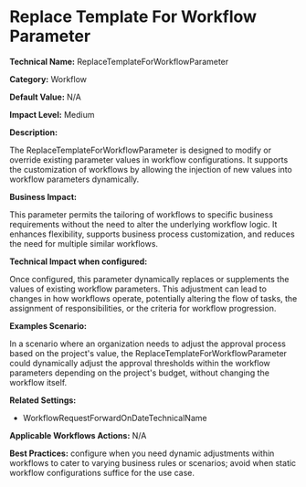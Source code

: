 # Replace Template For Workflow Parameter

**Technical Name:** ReplaceTemplateForWorkflowParameter

**Category:** Workflow

**Default Value:** N/A

**Impact Level:** Medium

**Description:**

The ReplaceTemplateForWorkflowParameter is designed to modify or override existing parameter values in workflow configurations. It supports the customization of workflows by allowing the injection of new values into workflow parameters dynamically.

**Business Impact:**

This parameter permits the tailoring of workflows to specific business requirements without the need to alter the underlying workflow logic. It enhances flexibility, supports business process customization, and reduces the need for multiple similar workflows.

**Technical Impact when configured:**

Once configured, this parameter dynamically replaces or supplements the values of existing workflow parameters. This adjustment can lead to changes in how workflows operate, potentially altering the flow of tasks, the assignment of responsibilities, or the criteria for workflow progression.

**Examples Scenario:**

In a scenario where an organization needs to adjust the approval process based on the project's value, the ReplaceTemplateForWorkflowParameter could dynamically adjust the approval thresholds within the workflow parameters depending on the project's budget, without changing the workflow itself.

**Related Settings:**

- WorkflowRequestForwardOnDateTechnicalName

**Applicable Workflows Actions:** N/A

**Best Practices:** configure when you need dynamic adjustments within workflows to cater to varying business rules or scenarios; avoid when static workflow configurations suffice for the use case.